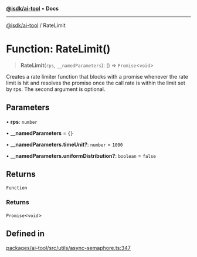 [**@isdk/ai-tool**](../README.md) • **Docs**

***

[@isdk/ai-tool](../globals.md) / RateLimit

# Function: RateLimit()

> **RateLimit**(`rps`, `__namedParameters`): () => `Promise`\<`void`\>

Creates a rate limiter function that blocks with a promise whenever the rate limit is hit and resolves the promise once the call rate is within the limit set by rps. The second argument is optional.

## Parameters

• **rps**: `number`

• **\_\_namedParameters** = `{}`

• **\_\_namedParameters.timeUnit?**: `number` = `1000`

• **\_\_namedParameters.uniformDistribution?**: `boolean` = `false`

## Returns

`Function`

### Returns

`Promise`\<`void`\>

## Defined in

[packages/ai-tool/src/utils/async-semaphore.ts:347](https://github.com/isdk/ai-tool.js/blob/37ada542a786fbbc770f2d61beb564f6e603941d/src/utils/async-semaphore.ts#L347)
